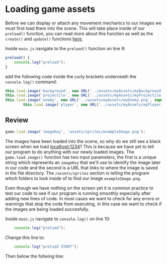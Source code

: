 # Loading game assets
Before we can display or attach any movement mechanics to our images we must first load them into the scene. This will take place inside of our `preload()` function, you can read more about this function as well as the `create()` and `update()` functions [here](https://workshops.nuevofoundation.org/phaser-space-invaders-game/preload-create-update/).

Inside `main.js` navigate to the `preload()` function on line 9:

```js
preload() {
    console.log("preload");
}
```
add the following code inside the curly brackets underneath the `console.log()` command:
```js
this.load.image('background', new URL('../assets/myAssets/myBackground.png', import.meta.url).href);
this.load.image('projectile', new URL('../assets/myAssets/myProjectile.png', import.meta.url).href);
this.load.image('enemy', new URL('../assets/myAssets/myEnemy.png', import.meta.url).href);
        this.load.image('player', new URL('../assets/myAssets/myPlayer.png', import.meta.url).href);

```

## Review

```js
game.load.image('imageKey', 'assets/sprites/exampleImage.png');

```

The images have been loaded into the scene, so why do we still see a black screen when we load [localhost:1234](http://localhost:1234)? This is because we have yet to tell our program to do anything with our newly loaded images. The `game.load.image()` function has two input parameters, the first is a unique string which represents an `imageKey` that we'll use to identify the image later in our code and the second is a URL that links to where the image is saved in the file directory. The `/assets/sprites` section is telling the program which folders to look inside of to find our image `exampleImage.png`.

Even though we have nothing on the screen yet it is common practice to test our code to see if our program is running smoothly especially after adding new lines of code. In most cases we want to check for any errors or warnings that stop the code from executing, in this case we want to check if the images are being loaded succesfully.

Inside `main.js` navigate to `console.log()` on line 10:

```js
    console.log("preload");
```
Change this line to:
```js
    console.log("preload START");
```
Then below the follwing line: 